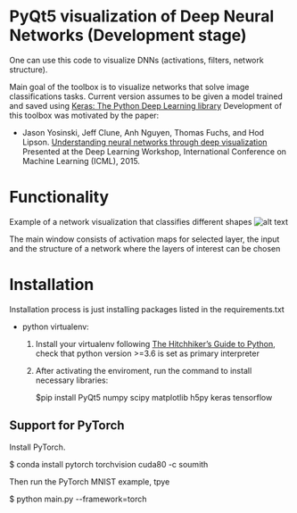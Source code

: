 PyQt5 visualization of Deep Neural Networks (Development stage)
===============================================================
One can use this code to visualize DNNs (activations, filters, network structure).

Main goal of the toolbox is to visualize networks that solve image classifications tasks. Current version assumes to be given a model trained and saved using [Keras: The Python Deep Learning library](https://keras.io/ "Keras's Homepage")
Development of this toolbox was motivated by the paper:

 - Jason Yosinski, Jeff Clune, Anh Nguyen, Thomas Fuchs, and Hod Lipson. [Understanding neural networks through deep visualization](http://arxiv.org/abs/1506.06579/ "Computer Science > Computer Vision and Pattern Recognition") Presented at the Deep Learning Workshop, International Conference on Machine Learning (ICML), 2015.


 Functionality
 =============

Example of a network visualization that classifies different shapes 
![alt text](https://github.com/Petr-By/qtpyvis/blob/master/docs/example.png)

The main window consists of activation maps for selected layer, the input and the structure of a network where the layers of interest can be chosen

Installation
============

Installation process is just installing packages listed in the requirements.txt

- python virtualenv:

  1) Install your virtualenv following [The Hitchhiker’s Guide to Python](http://docs.python-guide.org/en/latest/dev/virtualenvs/ "Virtual Environments"), check that python version >=3.6 is set as primary interpreter

  2) After activating the enviroment, run the command to install necessary libraries:


        $pip install PyQt5 numpy scipy matplotlib h5py keras tensorflow



Support for PyTorch
-------------------

Install PyTorch.

   $ conda install pytorch torchvision cuda80 -c soumith

Then run the PyTorch MNIST example, tpye

   $ python main.py --framework=torch
